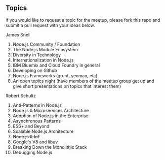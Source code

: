 ## Topics

If you would like to request a topic for the meetup, please fork this repo and submit a pull request with your ideas below.

James Snell

1. Node.js Community / Foundation
2. The Node.js Module Ecosystem
3. Diversity in Technology
4. Internationalization in Node.js
5. IBM Bluemix and Cloud Foundry in general
6. Developing on Github
7. Node.js Frameworks (grunt, yeoman, etc)
8. An open topics night (have members of the meetup group get up and give short presentations on topics that interest them)

Robert Schultz

1. Anti-Patterns in Node.js
2. Node.js & Microservices Architecture
3. ~~Adoption of Node.js in the Enterprise~~
4. Asynchronous Patterns
5. ES6+ and Beyond
6. Scalable Node.js Architecture
7. ~~Node.js & IoT~~
8. Google's V8 and libuv
9. Breaking Down the Monolithic Stack
10. Debugging Node.js
